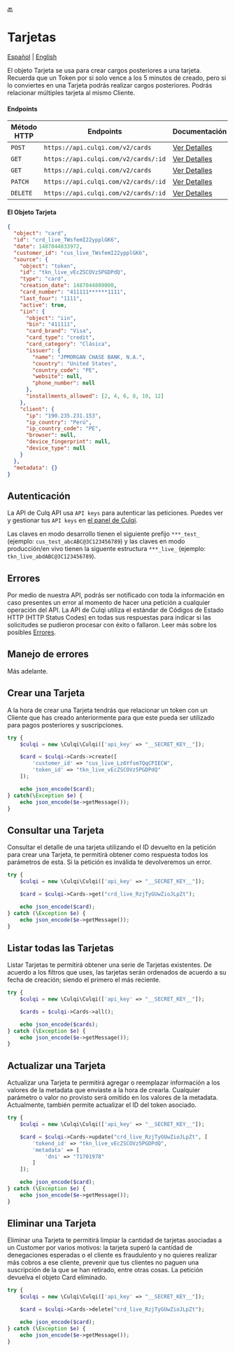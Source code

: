 [:back:](/docs/README.es.md)

# Tarjetas

[Español](resources/cards/lang/es/) |
[English](resources/cards/)

El objeto Tarjeta se usa para crear cargos posteriores a una tarjeta. Recuerda que un Token por si solo vence a los 5 minutos de creado, pero si lo conviertes en una Tarjeta podrás realizar cargos posteriores. Podrás relacionar múltiples tarjeta al mismo Cliente.

#### Endpoints

| Método HTTP | Endpoints                            | Documentación                                              |
| ----------- | ------------------------------------ | ---------------------------------------------------------- |
| `POST`      | `https://api.culqi.com/v2/cards`     | [Ver Detalles](https://www.culqi.com/api/#tarjetas#create) |
| `GET`       | `https://api.culqi.com/v2/cards/:id` | [Ver Detalles](https://www.culqi.com/api/#tarjetas#detail) |
| `GET`       | `https://api.culqi.com/v2/cards`     | [Ver Detalles](https://www.culqi.com/api/#tarjetas#list)   |
| `PATCH`     | `https://api.culqi.com/v2/cards/:id` | [Ver Detalles](https://www.culqi.com/api/#tarjetas#update) |
| `DELETE`    | `https://api.culqi.com/v2/cards/:id` | [Ver Detalles](https://www.culqi.com/api/#tarjetas#delete) |

#### El Objeto Tarjeta

```json
{
  "object": "card",
  "id": "crd_live_TWsfemI22ypplGK6",
  "date": 1487044833972,
  "customer_id": "cus_live_TWsfemI22ypplGK6",
  "source": {
    "object": "token",
    "id": "tkn_live_vEcZSCOVz5PGDPdQ",
    "type": "card",
    "creation_date": 1487044809000,
    "card_number": "411111******1111",
    "last_four": "1111",
    "active": true,
    "iin": {
      "object": "iin",
      "bin": "411111",
      "card_brand": "Visa",
      "card_type": "credit",
      "card_category": "Clásica",
      "issuer": {
        "name": "JPMORGAN CHASE BANK, N.A.",
        "country": "United States",
        "country_code": "PE",
        "website": null,
        "phone_number": null
      },
      "installments_allowed": [2, 4, 6, 8, 10, 12]
    },
    "client": {
      "ip": "190.235.231.153",
      "ip_country": "Perú",
      "ip_country_code": "PE",
      "browser": null,
      "device_fingerprint": null,
      "device_type": null
    }
  },
  "metadata": {}
}
```

## Autenticación

La API de Culq API usa `API keys` para autenticar las peticiones. Puedes ver y gestionar tus `API keys` en [el panel de Culqi](https://integ-panel.culqi.com/#/desarrollo/llaves).

Las claves en modo desarrollo tienen el siguiente prefijo `***_test_` (ejemplo: `cus_test_abcABC@3C123456789`) y las claves en modo producción/en vivo tienen la siguente estructura `***_live_` (ejemplo: `tkn_live_abdABC@3C123456789`).

## Errores

Por medio de nuestra API, podrás ser notificado con toda la información en caso presentes un error al momento de hacer una petición a cualquier operación del API. La API de Culqi utiliza el estándar de Códigos de Estado HTTP (HTTP Status Codes) en todas sus respuestas para indicar si las solicitudes se pudieron procesar con éxito o fallaron. Leer más sobre los posibles [Errores](https://www.culqi.com/api/#/errores).

## Manejo de errores

Más adelante.

## Crear una Tarjeta

A la hora de crear una Tarjeta tendrás que relacionar un token con un Cliente que has creado anteriormente para que este pueda ser utilizado para pagos posteriores y suscripciones.

```php
try {
    $culqi = new \Culqi\Culqi(['api_key' => "__SECRET_KEY__"]);

    $card = $culqi->Cards->create([
        'customer_id' => "cus_live_Lz6Yfsm7QqCPIECW",
        'token_id' => "tkn_live_vEcZSCOVz5PGDPdQ"
    ]);

    echo json_encode($card);
} catch(\Exception $e) {
    echo json_encode($e->getMessage());
}
```

## Consultar una Tarjeta

Consultar el detalle de una tarjeta utilizando el ID devuelto en la petición para crear una Tarjeta, te permitirá obtener como respuesta todos los parámetros de esta. Si la petición es inválida te devolveremos un error.

```php
try {
    $culqi = new \Culqi\Culqi(['api_key' => "__SECRET_KEY__"]);

    $card = $culqi->Cards->get("crd_live_RzjTyGUwZioJLpZt");

    echo json_encode($card);
} catch (\Exception $e) {
    echo json_encode($e->getMessage());
}
```

## Listar todas las Tarjetas

Listar Tarjetas te permitirá obtener una serie de Tarjetas existentes. De acuerdo a los filtros que uses, las tarjetas serán ordenados de acuerdo a su fecha de creación; siendo el primero el más reciente.

```php
try {
    $culqi = new \Culqi\Culqi(['api_key' => "__SECRET_KEY__"]);

    $cards = $culqi->Cards->all();

    echo json_encode($cards);
} catch (\Exception $e) {
    echo json_encode($e->getMessage());
}
```

## Actualizar una Tarjeta

Actualizar una Tarjeta te permitirá agregar o reemplazar información a los valores de la metadata que enviaste a la hora de crearla. Cualquier parámetro o valor no provisto será omitido en los valores de la metadata. Actualmente, también permite actualizar el ID del token asociado.

```php
try {
    $culqi = new \Culqi\Culqi(['api_key' => "__SECRET_KEY__"]);

    $card = $culqi->Cards->update("crd_live_RzjTyGUwZioJLpZt", [
        'tokend_id' => "tkn_live_vEcZSCOVz5PGDPdQ",
        'metadata' => [
            'dni' => "71701978"
        ]
    ]);

    echo json_encode($card);
} catch (\Exception $e) {
    echo json_encode($e->getMessage());
}
```

## Eliminar una Tarjeta

Eliminar una Tarjeta te permitirá limpiar la cantidad de tarjetas asociadas a un Customer por varios motivos: la tarjeta superó la cantidad de denegaciones esperadas o el cliente es fraudulento y no quieres realizar más cobros a ese cliente, prevenir que tus clientes no paguen una suscripción de la que se han retirado, entre otras cosas. La petición devuelva el objeto Card eliminado.

```php
try {
    $culqi = new \Culqi\Culqi(['api_key' => "__SECRET_KEY__"]);

    $card = $culqi->Cards->delete("crd_live_RzjTyGUwZioJLpZt");

    echo json_encode($card);
} catch (\Exception $e) {
    echo json_encode($e->getMessage());
}
```
